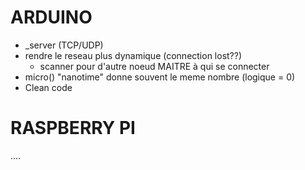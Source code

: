 # ARDUINO

* _server (TCP/UDP)
* rendre le reseau plus dynamique (connection lost??)
  * scanner pour d'autre noeud MAITRE à qui se connecter
* micro() "nanotime" donne souvent le meme nombre (logique = 0)  
* Clean code


# RASPBERRY PI

....
